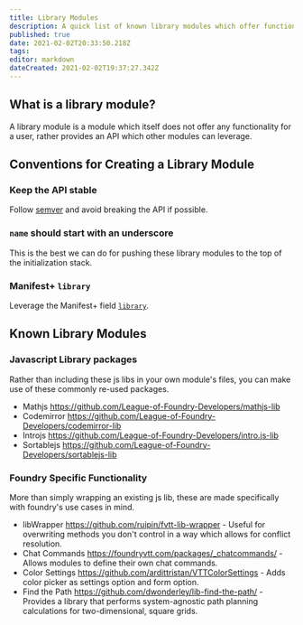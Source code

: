 ```yaml
---
title: Library Modules
description: A quick list of known library modules which offer functionality for other modules to extend.
published: true
date: 2021-02-02T20:33:50.218Z
tags: 
editor: markdown
dateCreated: 2021-02-02T19:37:27.342Z
---
```


## What is a library module?

A library module is a module which itself does not offer any functionality for a user, rather provides an API which other modules can leverage.

## Conventions for Creating a Library Module

### Keep the API stable
Follow [semver](https://semver.org/) and avoid breaking the API if possible.

### `name` should start with an underscore
This is the best we can do for pushing these library modules to the top of the initialization stack.

### Manifest+ `library`
Leverage the Manifest+ field [`library`](https://foundryvtt.wiki/en/development/manifest-plus#library).

## Known Library Modules

### Javascript Library packages
Rather than including these js libs in your own module's files, you can make use of these commonly re-used packages.

- Mathjs https://github.com/League-of-Foundry-Developers/mathjs-lib
- Codemirror https://github.com/League-of-Foundry-Developers/codemirror-lib
- Introjs https://github.com/League-of-Foundry-Developers/intro.js-lib
- Sortablejs https://github.com/League-of-Foundry-Developers/sortablejs-lib


### Foundry Specific Functionality

More than simply wrapping an existing js lib, these are made specifically with foundry's use cases in mind.

- libWrapper https://github.com/ruipin/fvtt-lib-wrapper - Useful for overwriting methods you don't control in a way which allows for conflict resolution.
- Chat Commands https://foundryvtt.com/packages/_chatcommands/ - Allows modules to define their own chat commands.
- Color Settings https://github.com/ardittristan/VTTColorSettings - Adds color picker as settings option and form option.
- Find the Path https://github.com/dwonderley/lib-find-the-path/ - Provides a library that performs system-agnostic path planning calculations for two-dimensional, square grids.





